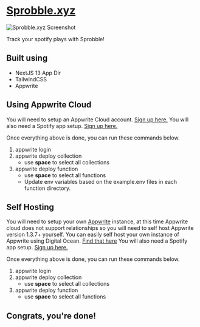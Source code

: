 # [Sprobble.xyz](https://sprobble.xyz)
![Sprobble.xyz Screenshot](/docs/sprobble.xyz.png)

Track your spotify plays with Sprobble!

## Built using 
- NextJS 13 App Dir
- TailwindCSS
- Appwrite

## Using Appwrite Cloud
You will need to setup an Appwrite Cloud account. [Sign up here.](https://cloud.appwrite.io/register)
You will also need a Spotify app setup. [Sign up here.](developer.spotify.com)

Once everything above is done, you can run these commands below.
1. appwrite login
2. appwrite deploy collection
   - use **space** to select all collections
4. appwrite deploy function
   - use **space** to select all functions
   - Update env variables based on the example.env files in each function directory.

## Self Hosting
You will need to setup your own [Appwrite](appwrite.io) instance, at this time Appwrite cloud does not support relationships so you will need to self host Appwrite version 1.3.7+ yourself. You can easily self host your own instance of Appwrite using Digital Ocean. [Find that here](https://marketplace.digitalocean.com/apps/appwrite)
You will also need a Spotify app setup. [Sign up here.](developer.spotify.com)

Once everything above is done, you can run these commands below.
1. appwrite login
2. appwrite deploy collection
   - use **space** to select all collections
4. appwrite deploy function
   - use **space** to select all functions

## Congrats, you're done!
